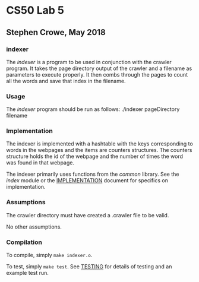 # CS50 Lab 5
## Stephen Crowe, May 2018

### indexer

The *indexer* is a program to be used in conjunction with the crawler program. It takes the page directory output of the crawler and a filename as parameters to execute properly. It then combs through the pages to count all the words and save that index in the filename.

### Usage

The *indexer* program should be run as follows:
	./indexer pageDirectory filename

### Implementation

The indexer is implemented with a hashtable with the keys corresponding to words in the webpages and the items are counters structures. The counters structure holds the id of the webpage and the number of times the word was found in that webpage.

The indexer primarily uses functions from the *common* library. See the *index* module or the [IMPLEMENTATION](IMPLEMENTATION.md) document for specifics on implementation.

### Assumptions

The crawler directory must have created a .crawler file to be valid.

No other assumptions.

### Compilation

To compile, simply `make indexer.o`.

To test, simply `make test`.
See [TESTING](TESTING.md) for details of testing and an example test run.
